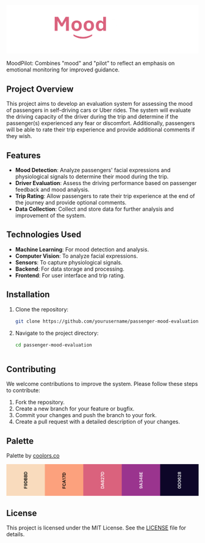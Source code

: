 ![MoodPilot](MoodPilot.png)

MoodPilot: Combines "mood" and "pilot" to reflect an emphasis on emotional monitoring for improved guidance.

## Project Overview

This project aims to develop an evaluation system for assessing the mood of passengers in self-driving cars or Uber rides. The system will evaluate the driving capacity of the driver during the trip and determine if the passenger(s) experienced any fear or discomfort. Additionally, passengers will be able to rate their trip experience and provide additional comments if they wish.

## Features

- **Mood Detection**: Analyze passengers' facial expressions and physiological signals to determine their mood during the trip.
- **Driver Evaluation**: Assess the driving performance based on passenger feedback and mood analysis.
- **Trip Rating**: Allow passengers to rate their trip experience at the end of the journey and provide optional comments.
- **Data Collection**: Collect and store data for further analysis and improvement of the system.

## Technologies Used

- **Machine Learning**: For mood detection and analysis.
- **Computer Vision**: To analyze facial expressions.
- **Sensors**: To capture physiological signals.
- **Backend**: For data storage and processing.
- **Frontend**: For user interface and trip rating.

## Installation

1. Clone the repository:
    ```bash
    git clone https://github.com/yourusername/passenger-mood-evaluation.git
    ```
2. Navigate to the project directory:
    ```bash
    cd passenger-mood-evaluation
    ```
    ```

## Contributing

We welcome contributions to improve the system. Please follow these steps to contribute:

1. Fork the repository.
2. Create a new branch for your feature or bugfix.
3. Commit your changes and push the branch to your fork.
4. Create a pull request with a detailed description of your changes.

## Palette
Palette by [coolors.co](https://coolors.co/palette/f9dbbd-fca17d-da627d-9a348e-0d0628)

![Palette](Palette.png)

## License

This project is licensed under the MIT License. See the [LICENSE](LICENSE) file for details.
